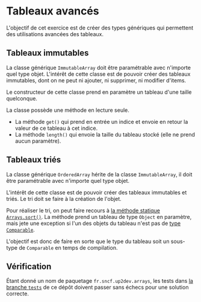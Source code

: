 # Tableaux avancés

L'objectif de cet exercice est de créer des types génériques qui permettent des utilisations avancées des tableaux.

## Tableaux immutables

La classe générique `ImmutableArray` doit être paramétrable avec n'importe quel type objet.
L'intérêt de cette classe est de pouvoir créer des tableaux immutables, dont on ne peut ni ajouter, ni supprimer, ni modifier d'items.  

Le constructeur de cette classe prend en paramètre un tableau d'une taille quelconque.

La classe possède une méthode en lecture seule.
* La méthode `get()` qui prend en entrée un indice et envoie en retour la valeur de ce tableau à cet indice.
* La méthode `length()` qui envoie la taille du tableau stocké (elle ne prend aucun paramètre).
 

## Tableaux triés

La classe générique `OrderedArray` hérite de la classe `ImmutableArray`, il doit être paramétrable avec n'importe quel type objet.

L'intérêt de cette classe est de pouvoir créer des tableaux immutables et triés. Le tri doit se faire à la création de l'objet.

Pour réaliser le tri, on peut faire recours à [la méthode statique `Arrays.sort()`](https://docs.oracle.com/en/java/javase/17/docs/api/java.base/java/util/Arrays.html#sort(java.lang.Object%5B%5D)).
La méthode prend un tableau de type `Object` en paramètre, mais jete une exception si l'un des objets du tableau n'est pas de [type `Comparable`](https://docs.oracle.com/en/java/javase/17/docs/api/java.base/java/lang/Comparable.html).

L'objectif est donc de faire en sorte que le type du tableau soit un sous-type de `Comparable` en temps de compilation.

## Vérification

Étant donné un nom de paquetage `fr.sncf.up2dev.arrays`, les tests dans [la branche `tests`](https://github.com/sncf-up2dev/neo-arrays/tree/tests) de ce dépôt doivent passer sans échecs pour une solution correcte.